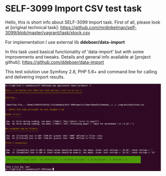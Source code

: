 # SELF-3099 Import CSV test task

Hello, this is short info about SELF-3099 Import task.
First of all, please look at [original technical task]: <https://github.com/mrdinkelman/self-3099/blob/master/vagrant/task/stock.csv>

For implementation I use external lib **ddeboer/data-import** 

In this task used basical functionality of 'data-import' but with some improvements and tweaks. 
Details and general info available at [project github]: <https://github.com/ddeboer/data-import>

This test solution use Symfony 2.8, PHP 5.6+ and command line for calling and delivering import results.

![alt tag](/vagrant/Selection_210.png?raw=true "Preview")
